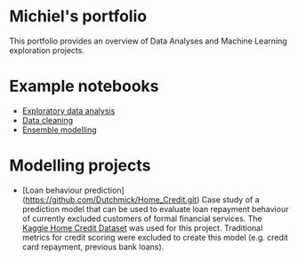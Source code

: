 # Michiel's portfolio
This portfolio provides an overview of Data Analyses and Machine Learning exploration projects. 

# Example notebooks
- [Exploratory data analysis](https://github.com/Dutchmick/Home_Credit/blob/master/notebooks/Homecred%20-%20Exploratory%20analysis.ipynb)
- [Data cleaning](https://github.com/Dutchmick/Home_Credit/blob/master/notebooks/Homecred%20-%20Data%20cleaning.ipynb)
- [Ensemble modelling](https://github.com/Dutchmick/Home_Credit/blob/master/notebooks/Homecred%20-%20ML%20ensemble.ipynb)

# Modelling projects
- [Loan behaviour prediction] (https://github.com/Dutchmick/Home_Credit.git)
Case study of a prediction model that can be used to evaluate loan repayment behaviour of currently excluded customers of formal financial services. The [Kaggle Home Credit Dataset](https://www.kaggle.com/c/home-credit-default-risk) was used for this project. Traditional metrics for credit scoring were excluded to create this model (e.g. credit card repayment, previous bank loans).
